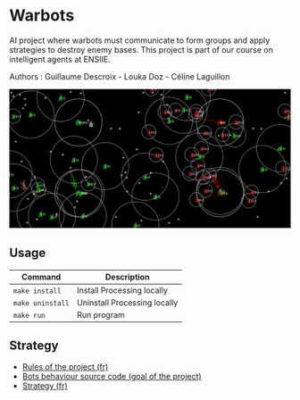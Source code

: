 # Warbots

AI project where warbots must communicate to form groups and apply strategies to destroy enemy bases. This project is part of our course on intelligent agents at ENSIIE.

Authors : Guillaume Descroix - Louka Doz - Céline Laguillon

![capture](Rapport/capture1.png)

## Usage

| Command          | Description                  |
| ---------------- | ---------------------------- |
| `make install`   | Install Processing locally   |
| `make uninstall` | Uninstall Processing locally |
| `make run`       | Run program                  |

## Strategy

- [Rules of the project (fr)](Warbot_1_1/doc/Rules_v3.0.3.pdf)
- [Bots behaviour source code (goal of the project)](Warbot_1_1/Reds.pde)
- [Strategy (fr)](rapport/)
